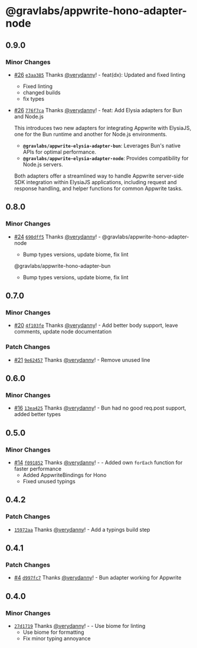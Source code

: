 # @gravlabs/appwrite-hono-adapter-node

## 0.9.0

### Minor Changes

- [#26](https://github.com/verydanny/appwrite-adapters/pull/26) [`e3aa385`](https://github.com/verydanny/appwrite-adapters/commit/e3aa38551d2e27d6baaf23f8ce9f01f7b6269b4c) Thanks [@verydanny](https://github.com/verydanny)! - feat(dx): Updated and fixed linting

  - Fixed linting
  - changed builds
  - fix types

- [#26](https://github.com/verydanny/appwrite-adapters/pull/26) [`776f7ca`](https://github.com/verydanny/appwrite-adapters/commit/776f7cae71186284c6af834deeb660936cf663a9) Thanks [@verydanny](https://github.com/verydanny)! - feat: Add Elysia adapters for Bun and Node.js

  This introduces two new adapters for integrating Appwrite with ElysiaJS, one for the Bun runtime and another for Node.js environments.

  - **`@gravlabs/appwrite-elysia-adapter-bun`**: Leverages Bun's native APIs for optimal performance.
  - **`@gravlabs/appwrite-elysia-adapter-node`**: Provides compatibility for Node.js servers.

  Both adapters offer a streamlined way to handle Appwrite server-side SDK integration within ElysiaJS applications, including request and response handling, and helper functions for common Appwrite tasks.

## 0.8.0

### Minor Changes

- [#24](https://github.com/verydanny/appwrite-adapters/pull/24) [`690dff5`](https://github.com/verydanny/appwrite-adapters/commit/690dff56378ee86f2b6110474418d68a87cae93e) Thanks [@verydanny](https://github.com/verydanny)! - @gravlabs/appwrite-hono-adapter-node

  - Bump types versions, update biome, fix lint

  @gravlabs/appwrite-hono-adapter-bun

  - Bump types versions, update biome, fix lint

## 0.7.0

### Minor Changes

- [#20](https://github.com/verydanny/appwrite-adapters/pull/20) [`4f103fe`](https://github.com/verydanny/appwrite-adapters/commit/4f103fec5006d40534a88a0eb5b710c1345bf3c3) Thanks [@verydanny](https://github.com/verydanny)! - Add better body support, leave comments, update node documentation

### Patch Changes

- [#21](https://github.com/verydanny/appwrite-adapters/pull/21) [`9e62457`](https://github.com/verydanny/appwrite-adapters/commit/9e6245783eb92408984f43384ee801b7d1a5d449) Thanks [@verydanny](https://github.com/verydanny)! - Remove unused line

## 0.6.0

### Minor Changes

- [#16](https://github.com/verydanny/appwrite-adapters/pull/16) [`13ea425`](https://github.com/verydanny/appwrite-adapters/commit/13ea4253b967da88bb8811a207ac57b9b7b90ab7) Thanks [@verydanny](https://github.com/verydanny)! - Bun had no good req.post support, added better types

## 0.5.0

### Minor Changes

- [#14](https://github.com/verydanny/appwrite-adapters/pull/14) [`f091852`](https://github.com/verydanny/appwrite-adapters/commit/f0918525c12b3ed3f9c18acea14c54792a9d5dce) Thanks [@verydanny](https://github.com/verydanny)! - - Added own `forEach` function for faster performance
  - Added AppwriteBindings for Hono
  - Fixed unused typings

## 0.4.2

### Patch Changes

- [`15972aa`](https://github.com/verydanny/appwrite-adapters/commit/15972aa77608ffa2fd1b0008b484401f57f83a82) Thanks [@verydanny](https://github.com/verydanny)! - Add a typings build step

## 0.4.1

### Patch Changes

- [#4](https://github.com/verydanny/appwrite-adapters/pull/4) [`d997fc7`](https://github.com/verydanny/appwrite-adapters/commit/d997fc7e8c94ca1655905c96dc270f77dffd6f6f) Thanks [@verydanny](https://github.com/verydanny)! - Bun adapter working for Appwrite

## 0.4.0

### Minor Changes

- [`27d1719`](https://github.com/verydanny/appwrite-adapters/commit/27d171923dc1c735038a920a5ba5daf412f44745) Thanks [@verydanny](https://github.com/verydanny)! - - Use biome for linting
  - Use biome for formatting
  - Fix minor typing annoyance
